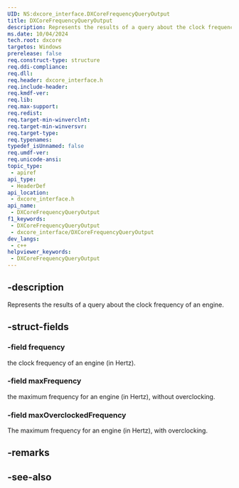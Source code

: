 ```yaml
---
UID: NS:dxcore_interface.DXCoreFrequencyQueryOutput
title: DXCoreFrequencyQueryOutput
description: Represents the results of a query about the clock frequency of an engine.
ms.date: 10/04/2024
tech.root: dxcore
targetos: Windows
prerelease: false
req.construct-type: structure
req.ddi-compliance: 
req.dll: 
req.header: dxcore_interface.h
req.include-header: 
req.kmdf-ver: 
req.lib: 
req.max-support: 
req.redist: 
req.target-min-winverclnt: 
req.target-min-winversvr: 
req.target-type: 
req.typenames: 
typedef_isUnnamed: false
req.umdf-ver: 
req.unicode-ansi: 
topic_type:
 - apiref
api_type:
 - HeaderDef
api_location:
 - dxcore_interface.h
api_name:
 - DXCoreFrequencyQueryOutput
f1_keywords:
 - DXCoreFrequencyQueryOutput
 - dxcore_interface/DXCoreFrequencyQueryOutput
dev_langs:
 - c++
helpviewer_keywords:
 - DXCoreFrequencyQueryOutput
---
```


## -description

Represents the results of a query about the clock frequency of an engine.

## -struct-fields

### -field frequency

the clock frequency of an engine (in Hertz).

### -field maxFrequency

the maximum frequency for an engine (in Hertz), without overclocking.

### -field maxOverclockedFrequency

The maximum frequency for an engine (in Hertz), with overclocking.

## -remarks

## -see-also
